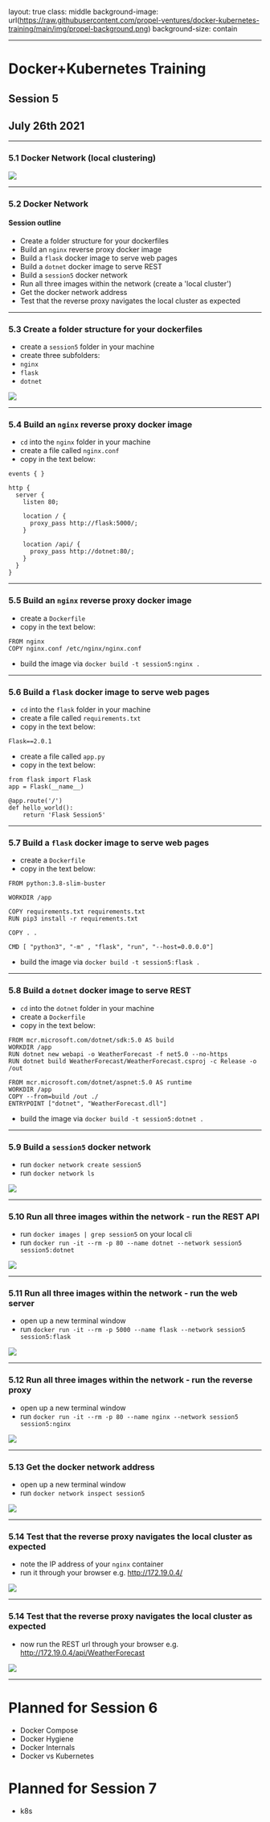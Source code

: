layout: true
class: middle
background-image: url(https://raw.githubusercontent.com/propel-ventures/docker-kubernetes-training/main/img/propel-background.png)
background-size: contain

---

# Docker+Kubernetes Training
## Session 5
## July 26th 2021

---

### 5.1 Docker Network (local clustering)

![](https://raw.githubusercontent.com/propel-ventures/docker-kubernetes-training/main/img/evergiven.jpg)

---

### 5.2 Docker Network

#### Session outline

- Create a folder structure for your dockerfiles
- Build an `nginx` reverse proxy docker image
- Build a `flask` docker image to serve web pages
- Build a `dotnet` docker image to serve REST
- Build a `session5` docker network
- Run all three images within the network (create a 'local cluster')
- Get the docker network address
- Test that the reverse proxy navigates the local cluster as expected

---

### 5.3 Create a folder structure for your dockerfiles

- create a `session5` folder in your machine
- create three subfolders:
 - `nginx`
 - `flask`
 - `dotnet`

 ![](https://raw.githubusercontent.com/propel-ventures/docker-kubernetes-training/main/img/docker.folders.png)

---

### 5.4 Build an `nginx` reverse proxy docker image

- `cd` into the `nginx` folder in your machine
- create a file called `nginx.conf`
- copy in the text below:


```
events { }

http {
  server {
    listen 80;

    location / {
      proxy_pass http://flask:5000/;
    }

    location /api/ {
      proxy_pass http://dotnet:80/;
    }
  }
}

```

---

### 5.5 Build an `nginx` reverse proxy docker image

- create a `Dockerfile`
- copy in the text below:

```
FROM nginx
COPY nginx.conf /etc/nginx/nginx.conf

```

- build the image via `docker build -t session5:nginx .`

---

### 5.6 Build a `flask` docker image to serve web pages

- `cd` into the `flask` folder in your machine
- create a file called `requirements.txt`
- copy in the text below:

```
Flask==2.0.1

```

- create a file called `app.py`
- copy in the text below:

```
from flask import Flask
app = Flask(__name__)

@app.route('/')
def hello_world():
    return 'Flask Session5'

```

---

### 5.7 Build a `flask` docker image to serve web pages

- create a `Dockerfile`
- copy in the text below:

```
FROM python:3.8-slim-buster

WORKDIR /app

COPY requirements.txt requirements.txt
RUN pip3 install -r requirements.txt

COPY . .

CMD [ "python3", "-m" , "flask", "run", "--host=0.0.0.0"]

```

- build the image via `docker build -t session5:flask .`

---

### 5.8 Build a `dotnet` docker image to serve REST

- `cd` into the `dotnet` folder in your machine
- create a `Dockerfile`
- copy in the text below:

```
FROM mcr.microsoft.com/dotnet/sdk:5.0 AS build
WORKDIR /app
RUN dotnet new webapi -o WeatherForecast -f net5.0 --no-https
RUN dotnet build WeatherForecast/WeatherForecast.csproj -c Release -o /out

FROM mcr.microsoft.com/dotnet/aspnet:5.0 AS runtime
WORKDIR /app
COPY --from=build /out ./
ENTRYPOINT ["dotnet", "WeatherForecast.dll"]

```

- build the image via `docker build -t session5:dotnet .`

---

### 5.9 Build a `session5` docker network

- run `docker network create session5`
- run `docker network ls`

![](https://raw.githubusercontent.com/propel-ventures/docker-kubernetes-training/main/img/docker.network.png)

---

### 5.10 Run all three images within the network - run the REST API

- run `docker images | grep session5` on your local cli
- run `docker run -it --rm -p 80 --name dotnet --network session5 session5:dotnet`

![](https://raw.githubusercontent.com/propel-ventures/docker-kubernetes-training/main/img/docker.network.dotnet.png)

---

### 5.11 Run all three images within the network - run the web server

- open up a new terminal window
- run `docker run -it --rm -p 5000 --name flask --network session5 session5:flask`

![](https://raw.githubusercontent.com/propel-ventures/docker-kubernetes-training/main/img/docker.network.flask.png)

---

### 5.12 Run all three images within the network - run the reverse proxy

- open up a new terminal window
- run `docker run -it --rm -p 80 --name nginx --network session5 session5:nginx`

![](https://raw.githubusercontent.com/propel-ventures/docker-kubernetes-training/main/img/docker.network.nginx.png)

---

### 5.13 Get the docker network address

- open up a new terminal window
- run `docker network inspect session5`

![](https://raw.githubusercontent.com/propel-ventures/docker-kubernetes-training/main/img/docker.network.inspect.png)

---

### 5.14 Test that the reverse proxy navigates the local cluster as expected

- note the IP address of your `nginx` container
- run it through your browser e.g. http://172.19.0.4/

![](https://raw.githubusercontent.com/propel-ventures/docker-kubernetes-training/main/img/docker.network.http.png)

---

### 5.14 Test that the reverse proxy navigates the local cluster as expected

- now run the REST url through your browser e.g. http://172.19.0.4/api/WeatherForecast

![](https://raw.githubusercontent.com/propel-ventures/docker-kubernetes-training/main/img/docker.network.rest.png)

---

# Planned for Session 6

- Docker Compose
- Docker Hygiene
- Docker Internals
- Docker vs Kubernetes

# Planned for Session 7

- k8s
